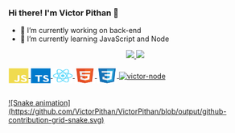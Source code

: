 ### Hi there! I'm Victor Pithan 👋



- 🔭 I’m currently working on back-end
- 🌱 I’m currently learning JavaScript and Node

<div align="center">
  <a href="https://github.com/VictorPithan">
  <img height="180em" src="https://github-readme-stats.vercel.app/api?username=VictorPithan&show_icons=true&theme=dark&include_all_commits=true&count_private=true"/>
  <img height="180em" src="https://github-readme-stats.vercel.app/api/top-langs/?username=VictorPithan&layout=compact&langs_count=7&theme=dark"/>
</div>
<div style="display: inline_block"><br>
  <img align="center" alt="victor-Js" height="30" width="40" src="https://raw.githubusercontent.com/devicons/devicon/master/icons/javascript/javascript-plain.svg">
  <img align="center" alt="victor-Ts" height="30" width="40" src="https://raw.githubusercontent.com/devicons/devicon/master/icons/typescript/typescript-plain.svg">
  <img align="center" alt="victor-React" height="30" width="40" src="https://raw.githubusercontent.com/devicons/devicon/master/icons/react/react-original.svg">
  <img align="center" alt="victor-HTML" height="30" width="40" src="https://raw.githubusercontent.com/devicons/devicon/master/icons/html5/html5-original.svg">
  <img align="center" alt="victor-CSS" height="30" width="40" src="https://raw.githubusercontent.com/devicons/devicon/master/icons/css3/css3-original.svg">
  <img align="center" alt="victor-node" height="30" width="40" src="https://cdn.jsdelivr.net/gh/devicons/devicon/icons/nodejs/nodejs-original.svg" />
</div>
  
##
  
<div>
  ![Snake animation](https://github.com/VictorPithan/VictorPithan/blob/output/github-contribution-grid-snake.svg)  
</div>
